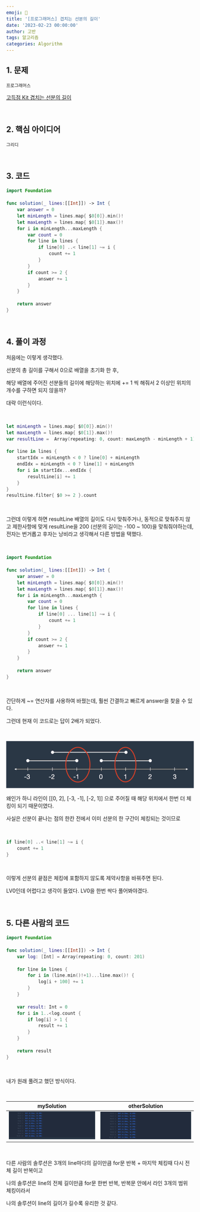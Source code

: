 ```yaml
---
emoji: 🧶
title: '[프로그래머스] 겹치는 선분의 길이'
date: '2023-02-23 00:00:00'
author: 고반
tags: 알고리즘
categories: Algorithm
---
```


## 1. 문제

`프로그래머스`

[고득점 Kit 겹치는 선분의 길이](https://school.programmers.co.kr/learn/courses/30/lessons/120876)


<br/>

## 2. 핵심 아이디어

`그리디`

<br/>

## 3. 코드

```swift
import Foundation

func solution(_ lines:[[Int]]) -> Int {
    var answer = 0
    let minLength = lines.map{ $0[0]}.min()!
    let maxLength = lines.map{ $0[1]}.max()!
    for i in minLength...maxLength {
        var count = 0
        for line in lines {
            if line[0] ..< line[1] ~= i {
                count += 1
            }
        }
        if count >= 2 {
            answer += 1
        }
    }
    
    return answer
}
```

<br/>

## 4. 풀이 과정

처음에는 이렇게 생각했다.

선분의 총 길이를 구해서 0으로 배열을 초기화 한 후,

해당 배열에 주어진 선분들의 길이에 해당하는 위치에 += 1 씩 해줘서 2 이상인 위치의 개수를 구하면 되지 않을까?

대략 이런식이다.

<br/>

```swift
let minLength = lines.map{ $0[0]}.min()!
let maxLength = lines.map{ $0[1]}.max()!
var resultLine =  Array(repeating: 0, count: maxLength - minLength + 1)

for line in lines {
    startIdx = minLength < 0 ? line[0] + minLength
    endIdx = minLength < 0 ? line[1] + minLength
    for i in startIdx...endIdx {
        resultLine[i] += 1
    }
}
resultLine.filter{ $0 >= 2 }.count
```

<br/>

그런데 이렇게 하면 resultLine 배열의 길이도 다시 맞춰주거나, 동적으로 맞춰주지 않고 제한사항에 맞게 resultLine을 200 (선분의 길이는 -100 ~ 100)을 맞춰줘야하는데, 전자는 번거롭고 후자는 낭비라고 생각해서 다른 방법을 택했다.

<br/>

```swift
import Foundation

func solution(_ lines:[[Int]]) -> Int {
    var answer = 0
    let minLength = lines.map{ $0[0]}.min()!
    let maxLength = lines.map{ $0[1]}.max()!
    for i in minLength...maxLength {
        var count = 0
        for line in lines {
            if line[0] ... line[1] ~= i {
                count += 1
            }
        }
        if count >= 2 {
            answer += 1
        }
    }
    
    return answer
}
```

<br/>

간단하게 ~= 연산자를 사용하여 바꿨는데, 훨씬 간결하고 빠르게 answer을 찾을 수 있다.

그런데 현재 이 코드로는 답이 2배가 되었다.

<br/>

![exception.png](exception.png)

왜인가 하니 라인이 [[0, 2], [-3, -1], [-2, 1]] 으로 주어질 때 해당 위치에서 한번 더 체킹이 되기 때문이였다.

사실은 선분이 끝나는 점의 한칸 전에서 이미 선분의 한 구간이 체킹되는 것이므로 

<br/>

```swift
if line[0] ..< line[1] ~= i {
    count += 1
}
```

<br/>

이렇게 선분의 끝점은 체킹에 포함하지 않도록 제약사항을 바꿔주면 된다.

LV0인데 어렵다고 생각이 들었다. LV0을 한번 싹다 풀어봐야겠다.


<br/>

## 5. 다른 사람의 코드

```swift
import Foundation

func solution(_ lines:[[Int]]) -> Int {
    var log: [Int] = Array(repeating: 0, count: 201)

    for line in lines {
        for i in (line.min()!+1)...line.max()! {
            log[i + 100] += 1
        }
    }

    var result: Int = 0
    for i in 1..<log.count {
        if log[i] > 1 {
            result += 1
        }    
    }

    return result
}

```

<br/>

내가 원래 풀려고 했던 방식이다.

<br/>

|<center>mySolution<center/>|<center>otherSolution<center/>|
| :---: | ---: | 
|![mySolution.png](mySolution.png)|![otherSolution.png](otherSolution.png)|

<br/>

다른 사람의 솔루션은 3개의 line마다의 길이만큼 for문 반복 + 마지막 체킹때 다시 전체 길이 반복이고

나의 솔루션은 line의 전체 길이만큼 for문 한번 반복, 반복문 안에서 라인 3개의 범위 체킹이라서

나의 솔루션이 line의 길이가 길수록 유리한 것 같다.


```toc

```
